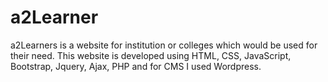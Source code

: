 # a2Learner
a2Learners is a website for institution or colleges which would be used for their need. This website is developed using HTML, CSS, JavaScript, Bootstrap, Jquery, Ajax, PHP and for CMS I used Wordpress.
